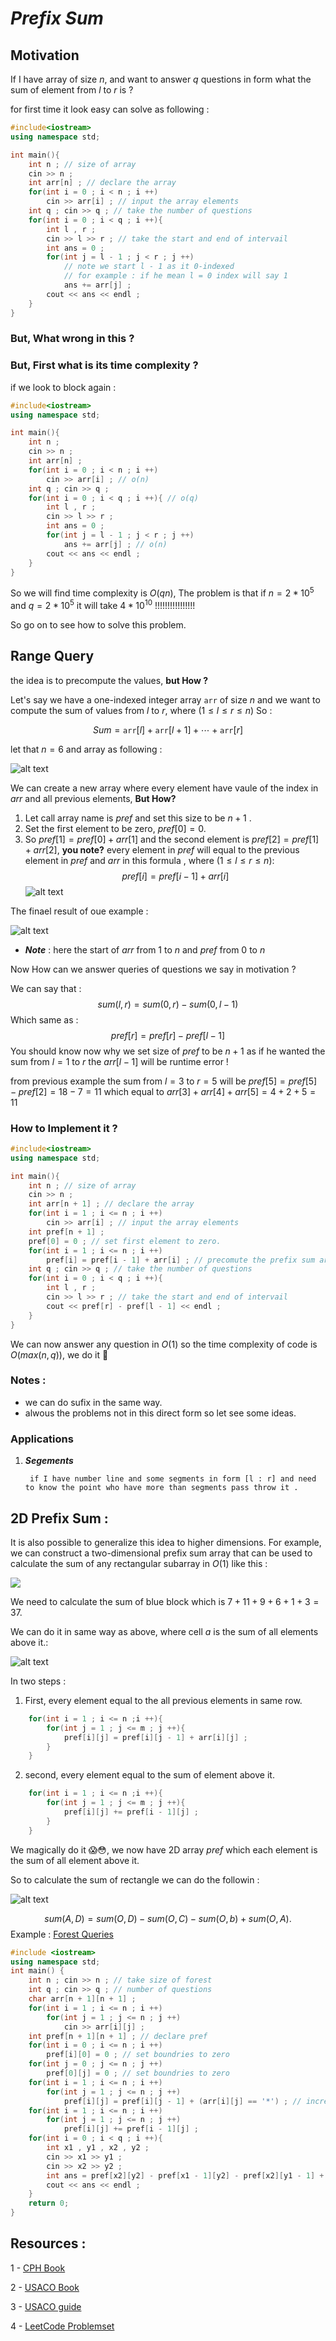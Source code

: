 # ***Prefix Sum***

## Motivation
If I have array of size $n$, and want to answer $q$ questions in form what the sum of element from $l$ to $r$ is ?

for first time it look easy can solve as following :
```cpp
#include<iostream>
using namespace std;

int main(){
    int n ; // size of array 
    cin >> n ;
    int arr[n] ; // declare the array
    for(int i = 0 ; i < n ; i ++)
        cin >> arr[i] ; // input the array elements
    int q ; cin >> q ; // take the number of questions
    for(int i = 0 ; i < q ; i ++){
        int l , r ;
        cin >> l >> r ; // take the start and end of intervail
        int ans = 0 ;
        for(int j = l - 1 ; j < r ; j ++)
            // note we start l - 1 as it 0-indexed 
            // for example : if he mean l = 0 index will say 1
            ans += arr[j] ;
        cout << ans << endl ;
    }
}
```

### But, What wrong in this ?
### But, First what is its time complexity ? 
if we look to block again :
```cpp
#include<iostream>
using namespace std;

int main(){
    int n ; 
    cin >> n ;
    int arr[n] ; 
    for(int i = 0 ; i < n ; i ++)
        cin >> arr[i] ; // o(n)
    int q ; cin >> q ; 
    for(int i = 0 ; i < q ; i ++){ // o(q)
        int l , r ;
        cin >> l >> r ;
        int ans = 0 ;
        for(int j = l - 1 ; j < r ; j ++)
            ans += arr[j] ; // o(n)
        cout << ans << endl ;
    }
}
```
So we will find time complexity is $O(qn)$, The problem is that if $n = 2*10^5$ and $q = 2 * 10^5$ it will take $4*10^{10}$ !!!!!!!!!!!!!!!!

So go on to see how to solve this problem.
## Range Query

the idea is to precompute the values, **but How ?**

Let's say we have a one-indexed integer array $\texttt{arr}$ of size $n$ and we
want to compute the sum of values from $l$ to $r$, where $(1 \leq l \leq r \leq n)$ So : 

$$Sum = \texttt{arr}[l]+\texttt{arr}[l+1]+\cdots+\texttt{arr}[r]$$

let that $n = 6$ and array as following :

![alt text](image.png)

We can create a new array where every element have vaule of the index in $arr$ and all previous elements, **But How?**

1. Let call array name is $pref$ and set this size to be $n + 1$ .
2. Set the first element to be zero, $pref[0] = 0$.
3. So $pref[1] = pref[0] + arr[1]$ and the second element is $pref[2] = pref[1] + arr[2]$, **you note?** every element in $pref$ will equal to the previous element in $pref$ and $arr$ in this formula , where $(1 \leq l \leq r \leq n)$:
$$pref[i] = pref[i - 1] + arr[i]$$
![alt text](image-3.png)

The finael result of oue example :

![alt text](image-1.png)

* ***Note*** : here the start of $arr$ from $1$ to $n$ and $pref$ from $0$ to $n$

Now How can we answer queries of questions we say in motivation ?

We can say that :
$$
    sum(l,r) = sum(0,r) - sum(0,l - 1)
$$
Which same as :
$$
    pref[r] = pref[r] - pref[l - 1] 
$$
You should know now why we set size of $pref$ to be $n + 1$ as if he wanted the sum from $l = 1$ to $r$ the $arr[l - 1]$ will be runtime error !

from previous example the sum from $l = 3$ to $r = 5$ will be $pref[5] = pref[5] - pref[2] = 18 - 7 = 11$ which equal to $arr[3] + arr[4] + arr[5] = 4 + 2 + 5 = 11$
### How to Implement it ?
```cpp
#include<iostream>
using namespace std;

int main(){
    int n ; // size of array 
    cin >> n ;
    int arr[n + 1] ; // declare the array
    for(int i = 1 ; i <= n ; i ++)
        cin >> arr[i] ; // input the array elements
    int pref[n + 1] ;
    pref[0] = 0 ; // set first element to zero.
    for(int i = 1 ; i <= n ; i ++)
        pref[i] = pref[i - 1] + arr[i] ; // precomute the prefix sum array .
    int q ; cin >> q ; // take the number of questions
    for(int i = 0 ; i < q ; i ++){
        int l , r ;
        cin >> l >> r ; // take the start and end of intervail
        cout << pref[r] - pref[l - 1] << endl ;
    }
}
```
We can now answer any question in $O(1)$ so the time complexity of code is $O(max(n,q))$, we do it 🥳
### Notes :
- we can do sufix in the same way.
- alwous the problems not in this direct form so let see some ideas.

### **Applications**
1. ***Segements***
        
        if I have number line and some segments in form [l : r] and need to know the point who have more than segments pass throw it .


## **2D Prefix Sum** :
It is also possible to generalize this idea to higher dimensions. For example,
we can construct a two-dimensional prefix sum array that can be used to calculate
the sum of any rectangular subarray in $O(1)$ like this :

![](image-6.png)

We need to calculate the sum of blue block which is $7+11+9+6+1+3 = 37$.

We can do it in same way as above, where cell $a$ is the sum of all elements above it.:

![alt text](image-7.png)

In two steps :
1. First, every element equal to the all previous elements in same row.
```cpp
    for(int i = 1 ; i <= n ;i ++){
        for(int j = 1 ; j <= m ; j ++){
            pref[i][j] = pref[i][j - 1] + arr[i][j] ;
        }
    }
```
2. second, every element equal to the sum of element above it.
```cpp
    for(int i = 1 ; i <= n ;i ++){
        for(int j = 1 ; j <= m ; j ++){
            pref[i][j] += pref[i - 1][j] ;
        }
    }
```
We magically do it 😱😳, we now have 2D array $pref$ which each element is the sum of all element above it.

So to calculate the sum of rectangle we can do the followin :

![alt text](image-8.png)

$$
    sum(A,D) = sum(O,D) - sum(O,C) - sum(O,b) + sum(O,A) .
$$
Example : [Forest Queries](https://cses.fi/problemset/task/1652/)

```cpp
#include <iostream>
using namespace std;
int main() {
	int n ; cin >> n ; // take size of forest
	int q ; cin >> q ; // number of questions
	char arr[n + 1][n + 1] ;
	for(int i = 1 ; i <= n ; i ++)
		for(int j = 1 ; j <= n ; j ++)
			cin >> arr[i][j] ;
	int pref[n + 1][n + 1] ; // declare pref
	for(int i = 0 ; i <= n ; i ++)
		pref[i][0] = 0 ; // set boundries to zero
	for(int j = 0 ; j <= n ; j ++)
		pref[0][j] = 0 ; // set boundries to zero
	for(int i = 1 ; i <= n ; i ++)
		for(int j = 1 ; j <= n ; j ++)
			pref[i][j] = pref[i][j - 1] + (arr[i][j] == '*') ; // increase the prefix by one if containing tree
	for(int i = 1 ; i <= n ; i ++)
		for(int j = 1 ; j <= n ; j ++)
			pref[i][j] += pref[i - 1][j] ;
	for(int i = 0 ; i < q ; i ++){
		int x1 , y1 , x2 , y2 ;
		cin >> x1 >> y1 ;
		cin >> x2 >> y2 ;
		int ans = pref[x2][y2] - pref[x1 - 1][y2] - pref[x2][y1 - 1] + pref[x1 - 1][y1 - 1] ;
		cout << ans << endl ;
	}
	return 0;
}

```

## **Resources** : 
1 - [CPH Book](https://usaco.guide/CPH.pdf#page=94)

2 - [USACO Book](https://darrenyao.com/usacobook/cpp.pdf#page=60)

3 - [USACO guide](https://usaco.guide/silver/prefix-sums)

4 - [LeetCode Problemset](https://leetcode.com/tag/prefix-sum/)
